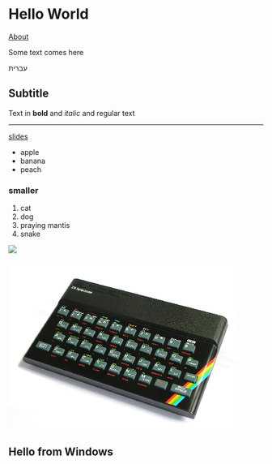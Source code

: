 # Hello World

[About](/about)

Some text comes here

עברית
## Subtitle

Text in **bold** and _italic_ and regular text

----

[slides](https://slides.code-maven.com/github-pages)

* apple
* banana
* peach

### smaller

1. cat
1. dog
1. praying mantis 
1. snake

![](https://static.themarthablog.com/2017/10/DSC_7829.jpg)


![](ZXSpectrum48k.png)


## Hello from Windows

